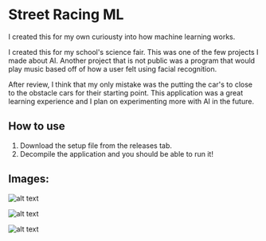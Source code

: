 # Street Racing ML
I created this for my own curiousty into how machine learning works.

I created this for my school's science fair. This was one of the few projects I made about AI. Another project that is not public was a program that would play music based off of how a user felt using facial recognition.

After review, I think that my only mistake was the putting the car's to close to the obstacle cars for their starting point. This application was a great learning experience and I plan on experimenting more with AI in the future. 

##  How to use
1. Download the setup file from the releases tab.
3. Decompile the application and you should be able to run it!

## Images:
![alt text](https://github.com/sw1pe/Street-Racing-ML/blob/master/Images/Capture.JPG)

![alt text](https://github.com/sw1pe/Street-Racing-ML/blob/master/Images/mlStreetRacing.jpg)

![alt text](https://github.com/sw1pe/Street-Racing-ML/blob/master/Images/Capture2.JPG)
